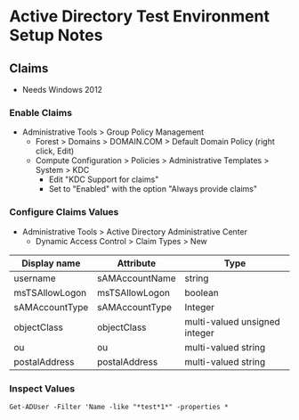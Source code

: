 # Active Directory Test Environment Setup Notes


## Claims
* Needs Windows 2012
### Enable Claims
* Administrative Tools > Group Policy Management
  * Forest > Domains > DOMAIN.COM > Default Domain Policy (right click, Edit)
  * Compute Configuration > Policies > Administrative Templates > System > KDC
    * Edit "KDC Support for claims"
    * Set to "Enabled" with the option "Always provide claims"
    
### Configure Claims Values
* Administrative Tools > Active Directory Administrative Center
  * Dynamic Access Control > Claim Types > New

| Display name | Attribute | Type |
| -------------|-----------|------|
| username | sAMAccountName | string |
| msTSAllowLogon | msTSAllowLogon | boolean |
| sAMAccountType | sAMAccountType | Integer |
| objectClass | objectClass | multi-valued unsigned integer |
| ou | ou | multi-valued string |
| postalAddress | postalAddress | multi-valued string |

### Inspect Values
```
Get-ADUser -Filter 'Name -like "*test*1*" -properties *
```
    